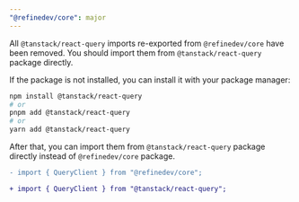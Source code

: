 ```yaml
---
"@refinedev/core": major
---
```


All `@tanstack/react-query` imports re-exported from `@refinedev/core` have been removed. You should import them from `@tanstack/react-query` package directly.

If the package is not installed, you can install it with your package manager:

```bash
npm install @tanstack/react-query
# or
pnpm add @tanstack/react-query
# or
yarn add @tanstack/react-query
```
After that, you can import them from `@tanstack/react-query` package directly instead of `@refinedev/core` package.

```diff
- import { QueryClient } from "@refinedev/core";

+ import { QueryClient } from "@tanstack/react-query";
```
